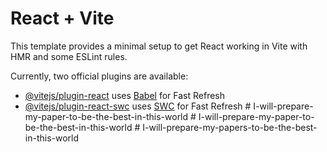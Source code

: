 # React + Vite

This template provides a minimal setup to get React working in Vite with HMR and some ESLint rules.

Currently, two official plugins are available:

- [@vitejs/plugin-react](https://github.com/vitejs/vite-plugin-react/blob/main/packages/plugin-react/README.md) uses [Babel](https://babeljs.io/) for Fast Refresh
- [@vitejs/plugin-react-swc](https://github.com/vitejs/vite-plugin-react-swc) uses [SWC](https://swc.rs/) for Fast Refresh
#   I - w i l l - p r e p a r e - m y - p a p e r - t o - b e - t h e - b e s t - i n - t h i s - w o r l d  
 #   I - w i l l - p r e p a r e - m y - p a p e r - t o - b e - t h e - b e s t - i n - t h i s - w o r l d  
 #   I - w i l l - p r e p a r e - m y - p a p e r s - t o - b e - t h e - b e s t - i n - t h i s - w o r l d  
 